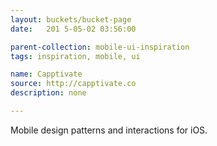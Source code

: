 ```yaml
---
layout: buckets/bucket-page
date:   201 5-05-02 03:56:00

parent-collection: mobile-ui-inspiration
tags: inspiration, mobile, ui

name: Capptivate
source: http://capptivate.co
description: none

---
```


Mobile design patterns and interactions for iOS.